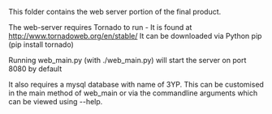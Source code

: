 This folder contains the web server portion of the final product.

The web-server requires Tornado to run - It is found at http://www.tornadoweb.org/en/stable/
It can be downloaded via Python pip (pip install tornado)

Running web_main.py (with ./web_main.py) will start the server on port 8080 by default

It also requires a mysql database with name of 3YP. This can be customised in the main method of web_main or via the commandline arguments which can be viewed using --help.
